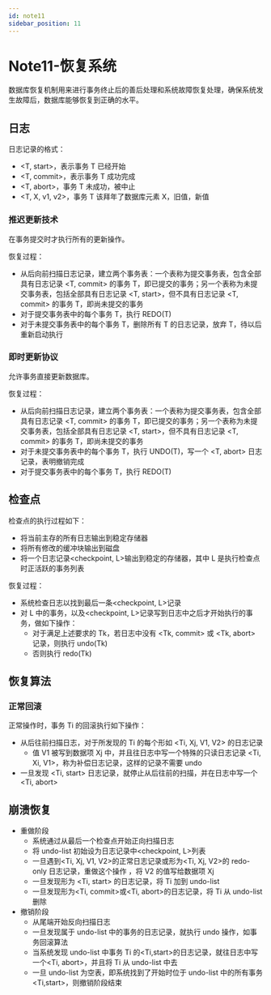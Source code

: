```yaml
---
id: note11
sidebar_position: 11
---
```


# Note11-恢复系统

数据库恢复机制用来进行事务终止后的善后处理和系统故障恢复处理，确保系统发生故障后，数据库能够恢复到正确的水平。

## 日志

日志记录的格式：

- <T, start>，表示事务 T 已经开始
- <T, commit>，表示事务 T 成功完成
- <T, abort>，事务 T 未成功，被中止
- <T, X, v1, v2>，事务 T 该拜年了数据库元素 X，旧值，新值

### 推迟更新技术

在事务提交时才执行所有的更新操作。

恢复过程：

- 从后向前扫描日志记录，建立两个事务表：一个表称为提交事务表，包含全部具有日志记录 <T, commit> 的事务 T，即已提交的事务；另一个表称为未提交事务表，包括全部具有日志记录 <T, start>，但不具有日志记录 <T, commit> 的事务 T，即尚未提交的事务
- 对于提交事务表中的每个事务 T，执行 REDO(T)
- 对于未提交事务表中的每个事务 T，删除所有 T 的日志记录，放弃 T，待以后重新启动执行

### 即时更新协议

允许事务直接更新数据库。

恢复过程：

- 从后向前扫描日志记录，建立两个事务表：一个表称为提交事务表，包含全部具有日志记录 <T, commit> 的事务 T，即已提交的事务；另一个表称为未提交事务表，包括全部具有日志记录 <T, start>，但不具有日志记录 <T, commit> 的事务 T，即尚未提交的事务
- 对于未提交事务表中的每个事务 T，执行 UNDO(T)，写一个 <T, abort> 日志记录，表明撤销完成
- 对于提交事务表中的每个事务 T，执行 REDO(T)

## 检查点

检查点的执行过程如下：

- 将当前主存的所有日志输出到稳定存储器
- 将所有修改的缓冲块输出到磁盘
- 将一个日志记录<checkpoint, L>输出到稳定的存储器，其中 L 是执行检查点时正活跃的事务列表

恢复过程：

- 系统检查日志以找到最后一条<checkpoint, L>记录
- 对 L 中的事务，以及<checkpoint, L>记录写到日志中之后才开始执行的事务，做如下操作：
  - 对于满足上述要求的 Tk，若日志中没有 <Tk, commit> 或 <Tk, abort> 记录，则执行 undo(Tk)
  - 否则执行 redo(Tk)

## 恢复算法

### 正常回滚

正常操作时，事务 Ti 的回滚执行如下操作：

- 从后往前扫描日志，对于所发现的 Ti 的每个形如 <Ti, Xj, V1, V2> 的日志记录
  - 值 V1 被写到数据项 Xj 中，并且往日志中写一个特殊的只读日志记录 <Ti, Xi, V1>，称为补偿日志记录，这样的记录不需要 undo
- 一旦发现 <Ti, start> 日志记录，就停止从后往前的扫描，并在日志中写一个 <Ti, abort>

## 崩溃恢复

- 重做阶段
  - 系统通过从最后一个检查点开始正向扫描日志
  - 将 undo-list 初始设为日志记录中<checkpoint, L>列表
  - 一旦遇到<Ti, Xj, V1, V2>的正常日志记录或形为<Ti, Xj, V2>的 redo-only 日志记录，重做这个操作 ，将 V2 的值写给数据项 Xj
  - 一旦发现形为 <Ti, start> 的日志记录，将 Ti 加到 undo-list
  - 一旦发现形为<Ti, commit>或<Ti, abort>的日志记录，将 Ti 从 undo-list 删除
- 撤销阶段
  - 从尾端开始反向扫描日志
  - 一旦发现属于 undo-list 中的事务的日志记录，就执行 undo 操作，如事务回滚算法
  - 当系统发现 undo-list 中事务 Ti 的<Ti,start>的日志记录，就往日志中写一个<Ti, abort>，并且将 Ti 从 undo-list 中去
  - 一旦 undo-list 为空表，即系统找到了开始时位于 undo-list 中的所有事务<Ti,start>，则撤销阶段结束

